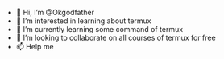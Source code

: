 - 👋 Hi, I’m @Okgodfather
- 👀 I’m interested in learning about termux
- 🌱 I’m currently learning some command of termux
- 💞️ I’m looking to collaborate on all courses of termux for free
- 📫 Help me

<!---
Okgodfather/Okgodfather is a ✨ special ✨ repository because its `README.md` (this file) appears on your GitHub profile.
You can click the Preview link to take a look at your changes.
--->
